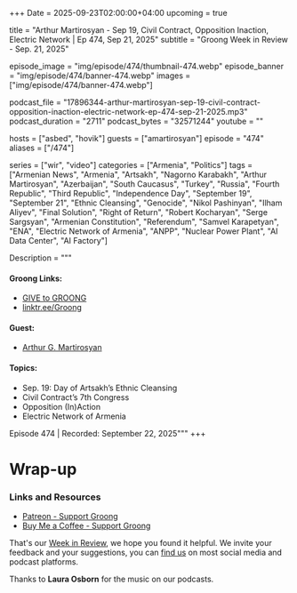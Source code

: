 +++
Date = 2025-09-23T02:00:00+04:00
upcoming = true

title = "Arthur Martirosyan - Sep 19, Civil Contract, Opposition Inaction, Electric Network | Ep 474, Sep 21, 2025"
subtitle = "Groong Week in Review - Sep. 21, 2025"

episode_image = "img/episode/474/thumbnail-474.webp"
episode_banner = "img/episode/474/banner-474.webp"
images = ["img/episode/474/banner-474.webp"]

podcast_file     = "17896344-arthur-martirosyan-sep-19-civil-contract-opposition-inaction-electric-network-ep-474-sep-21-2025.mp3"
podcast_duration = "2711"
podcast_bytes    = "32571244"
youtube = ""

hosts = ["asbed", "hovik"]
guests = ["amartirosyan"]
episode = "474"
aliases = ["/474"]

series = ["wir", "video"]
categories = ["Armenia", "Politics"]
tags = ["Armenian News", "Armenia", "Artsakh", "Nagorno Karabakh", "Arthur Martirosyan", "Azerbaijan", "South Caucasus", "Turkey", "Russia", "Fourth Republic", "Third Republic", "Independence Day", "September 19", "September 21", "Ethnic Cleansing", "Genocide", "Nikol Pashinyan", "Ilham Aliyev", "Final Solution", "Right of Return", "Robert Kocharyan", "Serge Sargsyan", "Armenian Constitution", "Referendum", "Samvel Karapetyan", "ENA", "Electric Network of Armenia", "ANPP", "Nuclear Power Plant", "AI Data Center", "AI Factory"]

Description = """

#### Groong Links:
* [GIVE to GROONG](https://podcasts.groong.org/donate)
* [linktr.ee/Groong](https://linktr.ee/groong)

#### Guest:
* [Arthur G. Martirosyan](https://podcasts.groong.org/guest/amartirosyan)

#### Topics:
* Sep. 19: Day of Artsakh’s Ethnic Cleansing
* Civil Contract’s 7th Congress
* Opposition (In)Action
* Electric Network of Armenia

Episode 474 | Recorded: September 22, 2025"""
+++



# Wrap-up

### **Links and Resources**

* [Patreon - Support Groong](https://www.patreon.com/ann_groong)
* [Buy Me a Coffee - Support Groong](https://www.buymeacoffee.com/groong)

That's our [Week in Review](https://podcasts.groong.org/), we hope you found it helpful. We invite your feedback and your suggestions, you can [find us](https://linktr.ee/groong) on most social media and podcast platforms.

Thanks to __Laura Osborn__ for the music on our podcasts.

